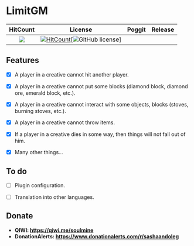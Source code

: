 # LimitGM

| HitCount | License | Poggit | Release |
|:--:|:--:|:--:|:--:|
[![](https://poggit.pmmp.io/shield.state/LimitGM)](https://poggit.pmmp.io/p/LimitGM)|[![HitCount](http://hits.dwyl.io/BlusterySasha-SoulMine/LimitGM.svg)](http://hits.dwyl.io/BlusterySasha-SoulMine/LimitGM)[![GitHub license](https://img.shields.io/github/license/BlusterySasha-SoulMine/LimitGM.svg)]|

## __Features__
- [x] A player in a creative cannot hit another player.
- [x] A player in a creative cannot put some blocks (diamond block, diamond ore, emerald block, etc.).
- [x] A player in a creative cannot interact with some objects, blocks (stoves, burning stoves, etc.).
- [x] A player in a creative cannot throw items.
- [x] If a player in a creative dies in some way, then things will not fall out of him.
- [x] Many other things...


## __To do__
- [ ] Plugin configuration.
- [ ] Translation into other languages.


## __Donate__
- __QIWI: https://qiwi.me/soulmine__
- __DonationAlerts: https://www.donationalerts.com/r/sashaandoleg__
